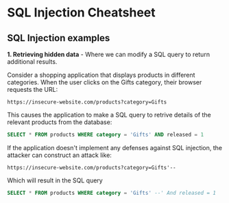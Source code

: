 
# SQL Injection Cheatsheet

## SQL Injection examples

**1. Retrieving hidden data** - Where we can modify a SQL query to return additional results.

Consider a shopping application that displays products in different categories. When the user clicks on the Gifts category, their browser requests the URL:

```
https://insecure-website.com/products?category=Gifts
```

This causes the application to make a SQL query to retrive details of the relevant products from the database:

```SQL
SELECT * FROM products WHERE category = 'Gifts' AND released = 1
```

If the application doesn't implement any defenses against SQL injection, the attacker can construct an attack like:

```
https://insecure-website.com/products?category=Gifts'--
```

Which will result in the SQL query

```SQL
SELECT * FROM products WHERE category = 'Gifts' --' And released = 1
```